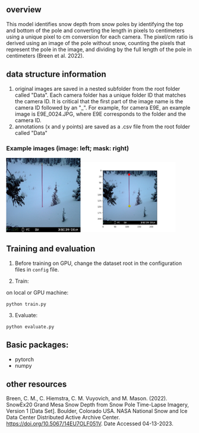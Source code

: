 ## overview
This model identifies snow depth from snow poles by identifying the top and bottom of the pole and converting the length in pixels to centimeters using a unique pixel to cm conversion for each camera. The pixel/cm ratio is derived using an image of the pole without snow, counting the pixels that represent the pole in the image, and dividing by the full length of the pole in centimeters (Breen et al. 2022). 

## data structure information
1) original images are saved in a nested subfolder from the root folder called "Data". Each camera folder has a unique folder ID that matches the camera ID. It is critical that the first part of the image name is the camera ID followed by an "_". For example, for camera E9E, an example image is E9E_0024.JPG, where E9E corresponds to the folder and the camera ID. 
2) annotations (x and y points) are saved as a .csv file from the root folder called "Data"

### Example images (image: left; mask: right)

<img src="https://github.com/CV4EcologySchool/snow-Dayz/blob/main/snowpoles/example_imgs/E6A_WSCT0293.JPG" style="width: 200px;"> <img src="https://github.com/CV4EcologySchool/snow-Dayz/blob/main/snowpoles/example_imgs/eval_E6A_WSCT0293.JPG.png" width="50%">

## Training and evaluation
1) Before training on GPU, change the dataset root in the configuration files in `config` file. 

2) Train: 

on local or GPU machine: 
```
python train.py
```


3) Evaluate:
```
python evaluate.py 
```

## Basic packages:
- pytorch
- numpy


## other resources
Breen, C. M., C. Hiemstra, C. M. Vuyovich, and M. Mason. (2022). SnowEx20 Grand Mesa Snow Depth from Snow Pole Time-Lapse Imagery, Version 1 [Data Set]. Boulder, Colorado USA. NASA National Snow and Ice Data Center Distributed Active Archive Center. https://doi.org/10.5067/14EU7OLF051V. Date Accessed 04-13-2023.

